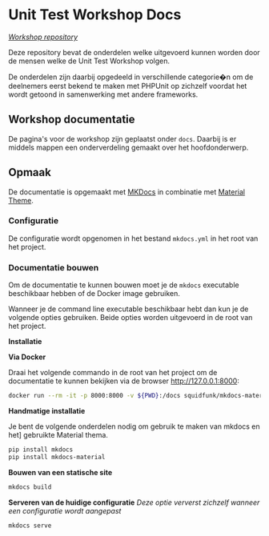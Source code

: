 Unit Test Workshop Docs
=======================

*[Workshop repository](https://github.com/wimulkeman/symfony-unit-test-workshop)*

Deze repository bevat de onderdelen welke uitgevoerd kunnen worden door de mensen
welke de Unit Test Workshop volgen.

De onderdelen zijn daarbij opgedeeld in verschillende categorie�n om de deelnemers
eerst bekend te maken met PHPUnit op zichzelf voordat het wordt getoond in
samenwerking met andere frameworks.

## Workshop documentatie
De pagina's voor de workshop zijn geplaatst onder `docs`. Daarbij is er middels
mappen een onderverdeling gemaakt over het hoofdonderwerp.

## Opmaak
De documentatie is opgemaakt met [MKDocs](https://www.mkdocs.org/) in combinatie
met [Material Theme](https://squidfunk.github.io/mkdocs-material/).

### Configuratie
De configuratie wordt opgenomen in het bestand `mkdocs.yml` in het root van het
project.

### Documentatie bouwen
Om de documentatie te kunnen bouwen moet je de `mkdocs` executable beschikbaar
hebben of de Docker image gebruiken.

Wanneer je de command line executable beschikbaar hebt dan kun je de volgende
opties gebruiken. Beide opties worden uitgevoerd in de root van het project.

**Installatie**

__Via Docker__

Draai het volgende commando in de root van het project om de documentatie
te kunnen bekijken via de browser http://127.0.0.1:8000:

```bash
docker run --rm -it -p 8000:8000 -v ${PWD}:/docs squidfunk/mkdocs-material
```

__Handmatige installatie__

Je bent de volgende onderdelen nodig om gebruik te maken van mkdocs en het]
gebruikte Material thema.
```bash
pip install mkdocs
pip install mkdocs-material
```

**Bouwen van een statische site**
```bash
mkdocs build
```

**Serveren van de huidige configuratie**
*Deze optie ververst zichzelf wanneer een configuratie wordt aangepast*
```bash
mkdocs serve
```
